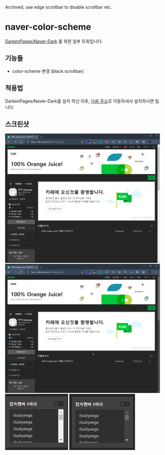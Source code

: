 Archived, use edge scrollbar to disable scrollbar etc.


# naver-color-scheme
[DarkenPages/Naver-Dark](https://github.com/DarkenPages/Naver-Dark) 를 위한 일부 트윅입니다.
## 기능들
- color-scheme 변경 (black scrollbar)

## 적용법
DarkenPages/Naver-Dark를 설치 하신 이후, [다음 주소](https://github.com/ilsubyeega/naver-color-scheme/raw/main/naver-color-scheme.user.css)로 이동하셔서 설치하시면 됩니다.

## 스크린샷
![before1](./git/before.png)
![after1](./git/after.png)
![before2](./git/before2.png)
![after2](./git/after2.png)
